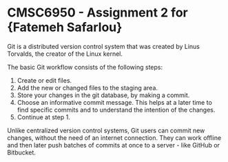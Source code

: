 # CMSC6950 - Assignment 2 for {Fatemeh Safarlou}
Git is a distributed version control system that was created by
Linus Torvalds, the creator of the Linux kernel.

The basic Git workflow consists of the following steps:
1. Create or edit files.
2. Add the new or changed files to the staging area.
3. Store your changes in the git database, by making a commit.
4. Choose an informative commit message. This helps at a later
time to find specific commits and to understand the intention of
the changes.
5. Continue at step 1.

Unlike centralized version control systems, Git users can commit
new changes, without the need of an internet connection.
They can work offline and then later push batches of commits at
once to a server - like GitHub or Bitbucket.

